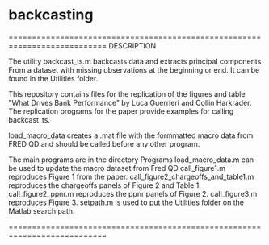 # backcasting
===========================================================================
DESCRIPTION

The utility backcast_ts.m backcasts data and extracts principal components 
From a dataset with missing observations at the beginning or end. It can be 
found in the Utilities folder. 

This repository contains files for the replication of the figures and table 
"What Drives Bank Performance" by Luca Guerrieri and Collin Harkrader. 
The replication programs for the paper provide examples for calling backcast_ts.

load_macro_data creates a .mat file with the formmatted macro data from 
FRED QD and should be called before any other program.

The main programs are in the directory Programs
load_macro_data.m can be used to update the macro dataset from Fred QD
call_figure1.m reproduces Figure 1 from the paper.
call_figure2_chargeoffs_and_table1.m reproduces the chargeoffs panels of 
                                     Figure 2 and Table 1.
call_figure2_ppnr.m reproduces the ppnr panels of Figure 2.
call_figure3.m reproduces Figure 3.
setpath.m is used to put the Utilities folder on the Matlab search path.

===========================================================================
